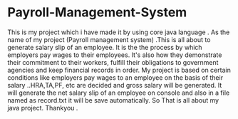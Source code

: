 # Payroll-Management-System
This is my project which i have made it  by using core java language .
As the name of my project (Payroll management system) .This is all about to generate salary slip of an employee. It is the the process by which employers pay wages to their employees. It's also how they demonstrate their commitment to their workers, fulfill their obligations to government agencies and keep financial records in order.
My project is based on certain conditions like employers pay wages to an employee on the basis of their salary ..HRA,TA,PF, etc are decided and gross salary will be generated.
It will generate the net  salary slip of an employee  on console and  also in a file named as record.txt  it will be save automatically.
So That is all about my java project.
Thankyou .

